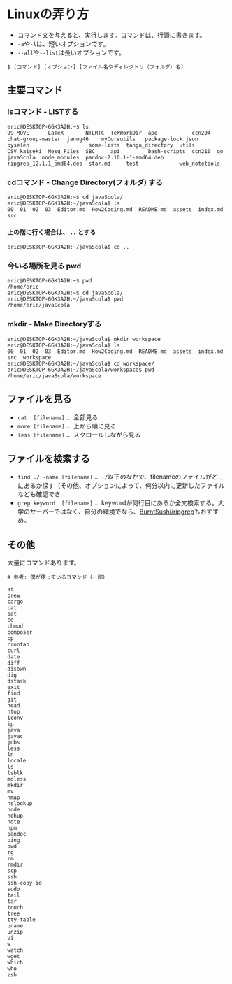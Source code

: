 
# Linuxの弄り方

- コマンド文を与えると、実行します。コマンドは、行頭に書きます。
- `-a`や`-l`は、短いオプションです。
- `--all`や`--list`は長いオプションです。

```
$ [コマンド] [オプション] [ファイル名やディレクトリ（フォルダ）名]
```

## 主要コマンド

### lsコマンド - LISTする

```
eric@DESKTOP-6GK3A2H:~$ ls
99_MOVE      LaTeX       NTLRTC  TeXWorkDir  apo           ccn204  chat-group-master  janog46    myCoreutils   package-lock.json          pyselen                   some-lists  tango_directory  utils
CSV_kaiseki  Mesg_Files  SBC     api         bash-scripts  ccn210  go                 javaScola  node_modules  pandoc-2.10.1-1-amd64.deb  ripgrep_12.1.1_amd64.deb  star.md     test             web_notetools
```

### cdコマンド - Change Directory(フォルダ) する

```
eric@DESKTOP-6GK3A2H:~$ cd javaScola/
eric@DESKTOP-6GK3A2H:~/javaScola$ ls
00  01  02  03  Editor.md  How2Coding.md  README.md  assets  index.md  src
```

#### 上の階に行く場合は、 `..` とする

```
eric@DESKTOP-6GK3A2H:~/javaScola$ cd ..
```
### 今いる場所を見る pwd

```
eric@DESKTOP-6GK3A2H:~$ pwd
/home/eric
eric@DESKTOP-6GK3A2H:~$ cd javaScola/
eric@DESKTOP-6GK3A2H:~/javaScola$ pwd
/home/eric/javaScola
```

### mkdir - Make Directoryする

```
eric@DESKTOP-6GK3A2H:~/javaScola$ mkdir workspace
eric@DESKTOP-6GK3A2H:~/javaScola$ ls
00  01  02  03  Editor.md  How2Coding.md  README.md  assets  index.md  src  workspace
eric@DESKTOP-6GK3A2H:~/javaScola$ cd workspace/
eric@DESKTOP-6GK3A2H:~/javaScola/workspace$ pwd
/home/eric/javaScola/workspace
```

## ファイルを見る

- `cat  [filename]` ... 全部見る
- `more [filename]` ... 上から順に見る
- `less [filename]` ... スクロールしながら見る

## ファイルを検索する

- `find ./ -name [filename]` ... `./`以下のなかで、filenameのファイルがどこにあるか探す（その他、オプションによって、何分以内に更新したファイルなども確認でき
- `grep keyword  [filename]` ... keywordが何行目にあるか全文検索する。大学のサーバーではなく、自分の環境でなら、[BurntSushi/ripgrep](https://github.com/BurntSushi/ripgrep)もおすすめ。

## その他

 大量にコマンドあります。
 ```
 # 参考: 僕が使っているコマンド（一部）

at
brew
cargo
cat
bat
cd
chmod
composer
cp
crontab
curl
date
diff
disown
dig
dstask
exit
find
git
head
htop
iconv
ip
java
javac
jobs
less
ln
locale
ls
lsblk
mdless
mkdir
mv
nmap
nslookup
node
nohup
note
npm
pandoc
ping
pwd
rg
rm
rmdir
scp
ssh
ssh-copy-id
sudo
tail
tar
touch
tree
tty-table
uname
unzip
vi
w
watch
wget
which
who
zsh
```
